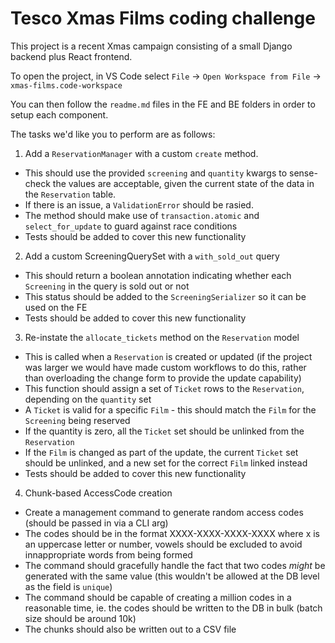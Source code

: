 # Tesco Xmas Films coding challenge

This project is a recent Xmas campaign consisting of a small Django backend plus React frontend.

To open the project, in VS Code select `File` -> `Open Workspace from File` -> `xmas-films.code-workspace`

You can then follow the `readme.md` files in the FE and BE folders in order to setup each component.

The tasks we'd like you to perform are as follows:

1. Add a `ReservationManager` with a custom `create` method.

- This should use the provided `screening` and `quantity` kwargs to sense-check the values are acceptable, given the current state of the data in the `Reservation` table.
- If there is an issue, a `ValidationError` should be rasied.
- The method should make use of `transaction.atomic` and `select_for_update` to guard against race conditions
- Tests should be added to cover this new functionality

2. Add a custom ScreeningQuerySet with a `with_sold_out` query

- This should return a boolean annotation indicating whether each `Screening` in the query is sold out or not
- This status should be added to the `ScreeningSerializer` so it can be used on the FE
- Tests should be added to cover this new functionality

3. Re-instate the `allocate_tickets` method on the `Reservation` model

- This is called when a `Reservation` is created or updated (if the project was larger we would have made custom workflows to do this, rather than overloading the change form to provide the update capability)
- This function should assign a set of `Ticket` rows to the `Reservation`, depending on the `quantity` set
- A `Ticket` is valid for a specific `Film` - this should match the `Film` for the `Screening` being reserved
- If the quantity is zero, all the `Ticket` set should be unlinked from the `Reservation`
- If the `Film` is changed as part of the update, the current `Ticket` set should be unlinked, and a new set for the correct `Film` linked instead
- Tests should be added to cover this new functionality

4. Chunk-based AccessCode creation

- Create a management command to generate random access codes (should be passed in via a CLI arg)
- The codes should be in the format XXXX-XXXX-XXXX-XXXX where x is an uppercase letter or number, vowels should be excluded to avoid innappropriate words from being formed
- The command should gracefully handle the fact that two codes _might_ be generated with the same value (this wouldn't be allowed at the DB level as the field is `unique`)
- The command should be capable of creating a million codes in a reasonable time, ie. the codes should be written to the DB in bulk (batch size should be around 10k)
- The chunks should also be written out to a CSV file
